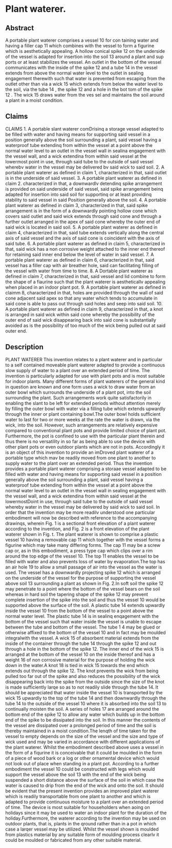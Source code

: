 # Plant waterer.

## Abstract
A portable plant waterer comprises a vessel 10 for con taining water and having a filler cap 11 which combines with the vessel to form a figurine which is aesthetically appealing. A hollow conical spike 12 on the underside of the vessel is adapted for insertion into the soil 13 around a plant and sup ports or at least stabilizes the vessel. An outlet in the bottom of the vessel communicates with the inside of the spike 12 and a tube 14 in the vessel extends from above the normal water level to the outlet in sealing engagement therewith such that water is prevented from escaping from the outlet other than via a wick 15 which extends from below the water level to the soil, via the tube 14 , the spike 12 and a hole in the bot tom of the spike 12 . The wick 15 draws water from the ves sel and maintains the soil around a plant in a moist condition.

## Claims
CLAIMS 1. A portable slant waterer comDrisinq a storage vessel adapted to be filled with water and having means for supporting said vessel in a position generally above the soil surrounding a plant, said vessel having a waterproof tube extendinq from within the vessel at a point above the normal water level to an outlet in the vessel wall in sealina engagement with the vessel wall, and a wick extendina from within said vessel at the lowermost point in use, through said tube to the outside of said vessel wherebv water in the vessel may be delivered bv said wick to said soil. 2. A portable plant waterer as defined in claim 1, characterized in that, said outlet is in the underside of said vessel. 3. A portable plant waterer as defined in claim 2. characterized in that, a downwardlv detendinq spike arrangement is provided on said underside of said vessel, said spike arrangement beinq adapted for insertion into said soil for supportinq or at least providinq stability to said vessel in said Position generally above the soil. 4. A portable plant waterer as defined in claim 3, characterized in that, said spike arrangement is in the form of a downwardly pointing hollow cone which covers said outlet and said wick extends through said cone and through a further outlet arranged in the apex of said cone whereby the outer end of said wick is located in said soil. 5. A portable plant waterer as defined in claim 4, characterized in that, said tube extends vertically along the central axis of said vessel and the axis of said cone is coincident with the axis of said tube. 6. A portable plant waterer as defined in claim 5, characterized in that, said wick has a non corrosive weight attached to the inner end thereof for retaining said inner end below the level of water in said vessel. 7. A portable plant waterer as defined in claim 6, characterized in that, said vessel has a filler cap with air breather hole, said can facilitating filling of the vessel with water from time to time. 8. A Dortable plant waterer as defined in claim 7, characterized in that, said vessel and lid combine to form the shape of a fiaurine such that the plant waterer is aestheticallv appealing when placed in an indoor plant pot. 9. A portable plant waterer as defined in claimm 8, characterized in that, holes are provided through the wall of said cone adjacent said apex so that any water which tends to accumulate in said cone is able to pass out through said holes and seep into said soil. 10. A portable plant waterer as defined in claim 9, characterized in that, a knot is arranged in said wick within said cone whereby the possibility of the outer end of said wick disappearing back into said cone is substantially avoided as is the possibility of too much of the wick being pulled out at said outer end.

## Description
PLANT WATERER This invention relates to a plant waterer and in particular to a self contained moveable plant waterer adapted to provide a continuous slow supply of water to a plant over an extended period of time. The invention is particularly adapted for use with plant pots and is most suitable for indoor plants. Many different forms of plant waterers of the general kind in question are known and one form uses a wick to draw water from an outer bowl which surrounds the underside of a plant pot, into the soil surrounding the plant. Such arrangements work quite satisfactorily in enabling the slant to be left for extended periods without attention merely by filling the outer bowl with water via a filling tube which extends upwardly through the inner or plant containing bowl.The outer bowl holds sufficient water to last for two or more weeks at the rate the water is drawn, via the wick, into the soil. However, such arrangements are relatively expensive compared to conventional plant pots and provide limited choice of plant pot. Furthermore, the pot is confined to use with the particular plant therein and thus there is no versatility in so far as being able to use the device with other plant pots or even outdoor plants which are not in pots. Accordingly it is an object of this invention to provide an imDroved plant waterer of a portable type which mav be readily moved from one plant to another to supply water to the plant over an extended period. Thus the invention provides a portable plant waterer comprising a storaae vessel adapted to be filled with water and having means for supporting said vessel in a position generally above the soil surrounding a plant, said vessel having a waterproof tube extending from within the vessel at a point above the normal water level to an outlet in the vessel wall in sealing engagement with the vessel wall, and a wick extendina from within said vessel at the lowermostDoint in use, through said tube to the outside of said vessel whereby water in the vessel may be delivered by said wick to said soil. In order that the invention may be more readilv understood one particular embodiment will now be described with reference to the accompanying drawinqs, wherein Fig. 1 is a sectional front elevation of a plant waterer according to the invention, and Fig. 2 is a front elevation of the plant waterer shown in Fig. t. The plant waterer is shown to comprise a plastic vessel 10 havinq a removable cap 11 which together with the vessel forms a figurine which may take many differing forms. The cap 11 may be a screw cap or, as in this embodiment, a press type cap which clips over a rim around the top edge of the vessel 10. The top 11 enables the vessel to be filled with water and also prevents loss of water by evaporation.The top has an air hole 19 to allow a small passage of air into the vessel as the water is used. The vessel has a downwardly projecting spike 12 which is arranged on the underside of the vessel for the purpose of supportinq the vessel above soil 13 surrounding a plant as shown in Fig. 2.In soft soil the spike 12 may penetrate to a point where the bottom of the vessel bears on the soil whereas in hard soil the tapering shape of the spike 12 may prevent complete insertion of the spike into the soil and thus the vessel 10 would be supported above the surface of the soil. A plastic tube 14 extends upwardly inside the vessel 10 from the bottom of the vessel to a point above the normal water level. The plastic tube 14 is in sealinq enqagement with the bottom of the vessel such that water inside the vessel is unable to escape between the tube and bottom of the vessel. The tube 1 4 may be glued or otherwise affixed to the bottom of the vessel 10 and in fact may be moulded integralwith the vessel. A wick 15 of absorbent material extends from the inside of the container through the tube 14 through the spike 12 and out through a hole in the bottom of the spike 12. The inner end of the wick 15 is arranged at the bottom of the vessel 10 on the inside thereof and has a weight 16 of non corrosive material for the purpose of holding the wick down in the water.A knot 18 is tied in wick 15 towards the end which extends out through the spike 12. The knot prevents the wick from being pulled too far out of the spike and also reduces the possibility of the wick disappearing back into the spike from the outside since the size of the knot is made sufficiently larqe so as to not readily slide through the tube 14. It should be appreciated that water inside the vessel 10 is transported by the wick 15 upwardly to the top of the tube 14 and then downwardly through the tube 14 to the outside of the vessel 10 where it is absorbed into the soil 13 to continually moisten the soil. A series of holes 17 are arranged around the bottom end of the spike 12 to allow any water which builds up in the bottom end of the spike to be dissipated into the soil. In this manner the contents of the vessel are dissipated over a prolonged period of time and the soil is thereby maintained in a moist condition.The lenqth of time taken for the vessel to empty depends on the size of the vessel and the size and type of wick used and may be varied in accordance with different applications of the plant waterer. Whilst the embodiment described above uses a vessel in the form of a fiqurine it is conceivable that it could be moulded in the form of a piece of wood bark or a log or other ornamental device which would not look out of place when standing in a plant pot. According to a further embodiment the vessel 10 could be constructed with legs which would support the vessel above the soil 13 with the end of the wick being suspended a short distance above the surface of the soil in which case the water is caused to drip from the end of the wick and onto the soil. It should be evident that the present invention provides an improved plant waterer which is readily transportable from one plant to another and which is adapted to provide continuous moisture to a plant over an extended period of time. The device is most suitable for householders when aoing on holidays since it may be used to water an indoor plant for the duration of the holiday.Furthermore, the waterer according to the invention may be used on outdoor plants, that is, plants in the qround rather than in a pot in which case a larqer vessel may be utilized. Whilst the vessel shown is moulded from plastics material by any suitable form of moulding process clearlv it could be moulded or fabricated from any other suitable material.